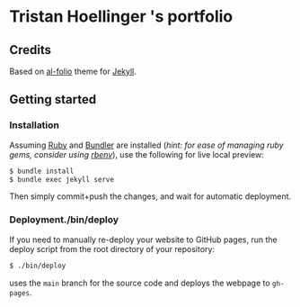 
# Tristan Hoellinger 's portfolio

## Credits

Based on <a href="https://github.com/alshedivat/al-folio">al-folio</a> theme for <a href="https://jekyllrb.com/" target="_blank">Jekyll</a>.

## Getting started

### Installation


Assuming [Ruby](https://www.ruby-lang.org/en/downloads/) and [Bundler](https://bundler.io/) are installed (*hint: for ease of managing ruby gems, consider using [rbenv](https://github.com/rbenv/rbenv)*), use the following for live local preview:

```bash
$ bundle install
$ bundle exec jekyll serve
```

Then simply commit+push the changes, and wait for automatic deployment.

### Deployment./bin/deploy

If you need to manually re-deploy your website to GitHub pages, run the deploy script from the root directory of your repository:
```bash
$ ./bin/deploy
```
uses the `main` branch for the source code and deploys the webpage to `gh-pages`.
